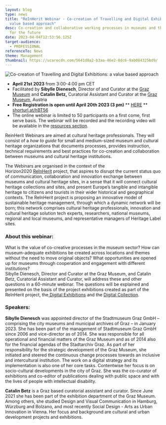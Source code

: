 ```yaml
---
layout: blog
type: news
title: "ReInHerit Webinar - Co-creation of Travelling and Digital Exhibitions: a
  value based approach"
desc: Co-creation and collaborative working processes in museums and their value
  for the future
date: 2023-04-04T12:53:56.125Z
target-audience:
  - PROFESSIONAL
referenceTo: News
theme: Management
thumbnail: https://ucarecdn.com/5641d8a2-b3aa-46e2-8dc6-9ab084325bd9/
---
```

![Co-creation of Travelling and Digital Exhibitions: a value based approach](https://ucarecdn.com/62694ba2-73b2-4e03-b87c-ac9e2d1e00e5/ "Co-creation of Travelling and Digital Exhibitions: a value based approach")

* **April 21st 2023** from 3:00-4:00 pm CET
* Facilitated by **Sibylle Dienesch**, Director of and Curator at the [Graz Museum](https://www.grazmuseum.at) and **Catalin Betz,** Curatorial Assistant and Curator at the [Graz Museum](https://www.grazmuseum.at), Austria
* **Free Registration is open until April 20th 2023 (3 pm)** \*\* [HERE](https://docs.google.com/forms/d/e/1FAIpQLSctJvP4bs1Prsiy8zVankhEm05-mRLjjXwCbqS6V-SvkC2Z5g/viewform) \*\*\
  [shorturl.at/hBT56](http://shorturl.at/hBT56)
* The online webinar is limited to 50 participants on a first come, first serve basis. The webinar will be recorded and the recording video will be available in the [resources section](https://reinherit-hub.eu/webinars).

ReinHerit Webinars are aimed at cultural heritage professionals. They will consist of a *how to guide* for small and medium-sized museum and cultural heritage organizations that documents processes, provides instruction, technical requirements and best practices for co-creation and collaboration between museums and cultural heritage institutions.

The Webinars are organised in the context of the  Horizon2020 [ReInHerit](https://www.reinherit.eu) project, that aspires to disrupt the current status quo of communication, collaboration and innovation exchange between museums and cultural heritage sites, in a sense that it will connect cultural heritage collections and sites, and present Europe’s tangible and intangible heritage to citizens and tourists in their wider historical and geographical contexts. The ReInHerit project is proposing an innovative model of sustainable heritage management, through which a dynamic network will be born; this network comprises cultural heritage professionals, innovation and cultural heritage solution tech experts, researchers, national museums, regional and local museums, and representative managers of Heritage Label sites. 

### About this webinar:

What is the value of co-creative processes in the museum sector? How can museum-adequate exhibitions be created across locations and themes without the need to move original objects? What opportunities are opened up for museums through cooperation and engagement with different institutions?\
Sibylle Dienesch, Director and Curator at the Graz Museum, and Catalin Betz, Curatorial Assistant and Curator, will address these and other questions in a 60-minute webinar. The questions will be explained and presented on the basis of the project exhibitions created as part of the ReInHerit project, the[ Digital Exhibitions](https://reinherit-hub.eu/exhibitions) and the [Digital Collection](https://collection.reinherit-hub.eu).

### Speakers:

**Sibylle Dienesch** was appointed director of the Stadtmuseum Graz GmbH – comprising the city museums and municipal archives of Graz – in January 2023. She has been part of the management of Stadtmuseum Graz GmbH since 2006 and vice-director as of 2014. She was responsible for all operational and financial matters of the Graz Museum and as of 2014 also for the financial agendas of the Stadtarchiv Graz. As part of her responsibility for the strategic development of the Graz Museum, she initiated and steered the continuous change processes towards an inclusive and intercultural institution. The work on a digital strategy and its implementation is also one of her core tasks. Contentwise her focus is on socio-cultural developments in the city of Graz. She was the co-curator of exhibitions and co-editor of publications dealing with public space and with the lives of people with intellectual disability.

**Catalin Betz** is a Graz based curatorial assistant and curator. Since June 2021 she has been part of the exhibition department of the Graz Museum. Among others, she studied Design and Visual Communication in Hamburg, Würzburg and Bolzano, and most recently Social Design - Arts as Urban Innovation in Vienna. Her focus and background are cultural and urban development projects and exhibitions.